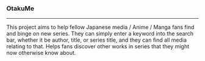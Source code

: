 ### OtakuMe ###

---

This project aims to help fellow Japanese media / Anime / Manga fans find and
binge on new series. They can simply enter a keyword into the search bar,
whether it be author, title, or series title, and they can find all media
relating to that. Helps fans discover other works in series that they might now
otherwise know about. 


